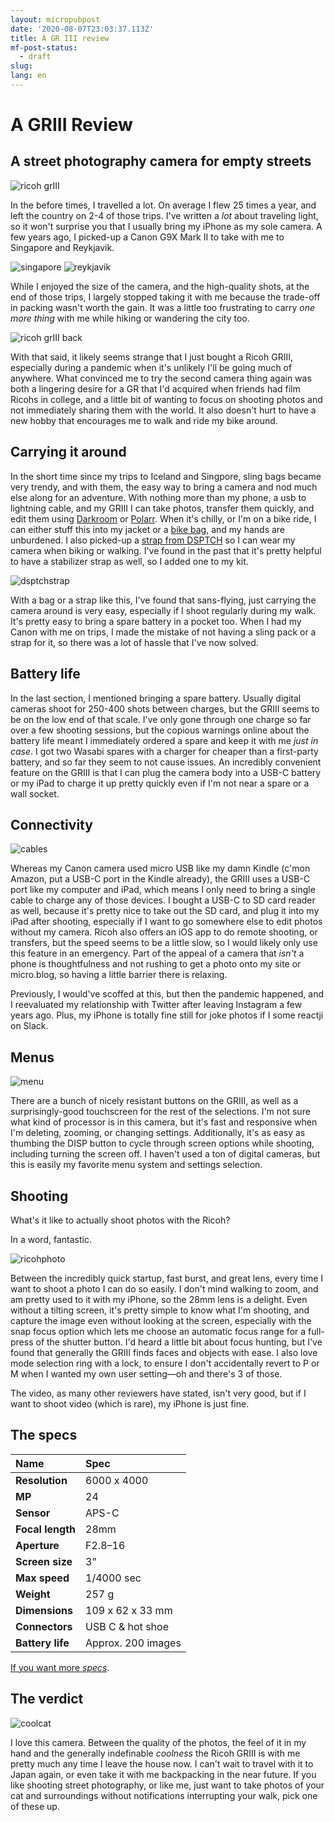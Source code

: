 ```yaml
---
layout: micropubpost
date: '2020-08-07T23:03:37.113Z'
title: A GR III review
mf-post-status:
  - draft
slug: 
lang: en
---
```


# A GRIII Review

## A street photography camera for empty streets

![ricoh grIII](/photos/gr3f.jpg) 

In the before times, I travelled a lot. On average I flew 25 times a year, and left the country on 2-4 of those trips. I've written a *lot* about traveling light, so it won't surprise you that I usually bring my iPhone as my sole camera. A few years ago, I picked-up a Canon G9X Mark II to take with me to Singapore and Reykjavik.

![singapore](/photos/singapore.jpg) ![reykjavik](/photos/reykjavik.jpg)

While I enjoyed the size of the camera, and the high-quality shots, at the end of those trips, I largely stopped taking it with me because the trade-off in packing wasn't worth the gain. It was a little too frustrating to carry *one more thing* with me while hiking or wandering the city too.

![ricoh grIII back](/photos/gr3b.jpg) 

With that said, it likely seems strange that I just bought a Ricoh GRIII, especially during a pandemic when it's unlikely I'll be going much of anywhere. What convinced me to try the second camera thing again was both a lingering desire for a GR that I'd acquired when friends had film Ricohs in college, and a little bit of wanting to focus on shooting photos and not immediately sharing them with the world. It also doesn't hurt to have a new hobby that encourages me to walk and ride my bike around.

## Carrying it around

In the short time since my trips to Iceland and Singpore, sling bags became very trendy, and with them, the easy way to bring a camera and nod much else along for an adventure. With nothing more than my phone, a usb to lightning cable, and my GRIII I can take photos, transfer them quickly, and edit them using [Darkroom](https://darkroom.co) or [Polarr](https://www.polarr.com). When it's chilly, or I'm on a bike ride, I can either stuff this into my jacket or a [bike bag](https://www.orucase.com/collections/accessories/products/the-smuggler-handlebar-bag?variant=32785756815499), and my hands are unburdened. I also picked-up a [strap from DSPTCH](https://www.dsptch.com/products/type-17-camera-sling-strap) so I can wear my camera when biking or walking. I've found in the past that it's pretty helpful to have a stabilizer strap as well, so I added one to my kit.

![dsptchstrap](/photos/grstrap.jpg) 

With a bag or a strap like this, I've found that sans-flying, just carrying the camera around is very easy, especially if I shoot regularly during my walk. It's pretty easy to bring a spare battery in a pocket too. When I had my Canon with me on trips, I made the mistake of not having a sling pack or a strap for it, so there was a lot of hassle that I've now solved.

## Battery life

In the last section, I mentioned bringing a spare battery. Usually digital cameras shoot for 250-400 shots between charges, but the GRIII seems to be on the low end of that scale. I've only gone through one charge so far over a few shooting sessions, but the copious warnings online about the battery life meant I immediately ordered a spare and keep it with me *just in case*. I got two Wasabi spares with a charger for cheaper than a first-party battery, and so far they seem to not cause issues. An incredibly convenient feature on the GRIII is that I can plug the camera body into a USB-C battery or my iPad to charge it up pretty quickly even if I'm not near a spare or a wall socket.

## Connectivity

![cables](/photos/grcables.jpg) 

Whereas my Canon camera used micro USB like my damn Kindle (c'mon Amazon, put a USB-C port in the Kindle already), the GRIII uses a USB-C port like my computer and iPad, which means I only need to bring a single cable to charge any of those devices. I bought a USB-C to SD card reader as well, because it's pretty nice to take out the SD card, and plug it into my iPad after shooting, especially if I want to go somewhere else to edit photos without my camera. Ricoh also offers an iOS app to do remote shooting, or transfers, but the speed seems to be a little slow, so I would likely only use this feature in an emergency. Part of the appeal of a camera that *isn't* a phone is thoughtfulness and not rushing to get a photo onto my site or micro.blog, so having a little barrier there is relaxing.

Previously, I would've scoffed at this, but then the pandemic happened, and I reevaluated my relationship with Twitter after leaving Instagram a few years ago. Plus, my iPhone is totally fine still for joke photos if I some reactji on Slack.

## Menus

![menu](/photos/menus.jpg) 

There are a bunch of nicely resistant buttons on the GRIII, as well as a surprisingly-good touchscreen for the rest of the selections. I'm not sure what kind of processor is in this camera, but it's fast and responsive when I'm deleting, zooming, or changing settings. Additionally, it's as easy as thumbing the DISP button to cycle through screen options while shooting, including turning the screen off. I haven't used a ton of digital cameras, but this is easily my favorite menu system and settings selection.

## Shooting

What's it like to actually shoot photos with the Ricoh?

In a word, fantastic.

![ricohphoto](/photos/grflowers.jpg) 

Between the incredibly quick startup, fast burst, and great lens, every time I want to shoot a photo I can do so easily. I don't mind walking to zoom, and am pretty used to it with my iPhone, so the 28mm lens is a delight. Even without a tilting screen, it's pretty simple to know what I'm shooting, and capture the image even without looking at the screen, especially with the snap focus option which lets me choose an automatic focus range for a full-press of the shutter button. I'd heard a little bit about focus hunting, but I've found that generally the GRIII finds faces and objects with ease. I also love mode selection ring with a lock, to ensure I don't accidentally revert to P or M when I wanted my own user setting—oh and there's 3 of those.

The video, as many other reviewers have stated, isn't very good, but if I want to shoot video (which is rare), my iPhone is just fine.

## The specs

| Name | Spec |
|:--- |:--- |
| **Resolution** | 6000 x 4000 |
| **MP** | 24 |
| **Sensor** | APS-C |
| **Focal length**  | 28mm |
| **Aperture** | F2.8–16 |
| **Screen size** | 3” |
| **Max speed** | 1/4000 sec |
| **Weight** | 257 g |
| **Dimensions** | 109 x 62 x 33 mm |
| **Connectors** | USB C & hot shoe |
| **Battery life** | Approx. 200 images |

[If you want more *specs*](http://www.ricoh-imaging.co.jp/english/products/gr-3/spec/index.html).

## The verdict

![coolcat](/photos/coolcat.jpg) 

I love this camera. Between the quality of the photos, the feel of it in my hand and the generally indefinable *coolness* the Ricoh GRIII is with me pretty much any time I leave the house now. I can't wait to travel with it to Japan again, or even take it with me backpacking in the near future. If you like shooting street photography, or like me, just want to take photos of your cat and surroundings without notifications interrupting your walk, pick one of these up.
